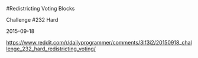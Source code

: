 #Redistricting Voting Blocks

Challenge #232 Hard

2015-09-18

https://www.reddit.com/r/dailyprogrammer/comments/3lf3i2/20150918_challenge_232_hard_redistricting_voting/
